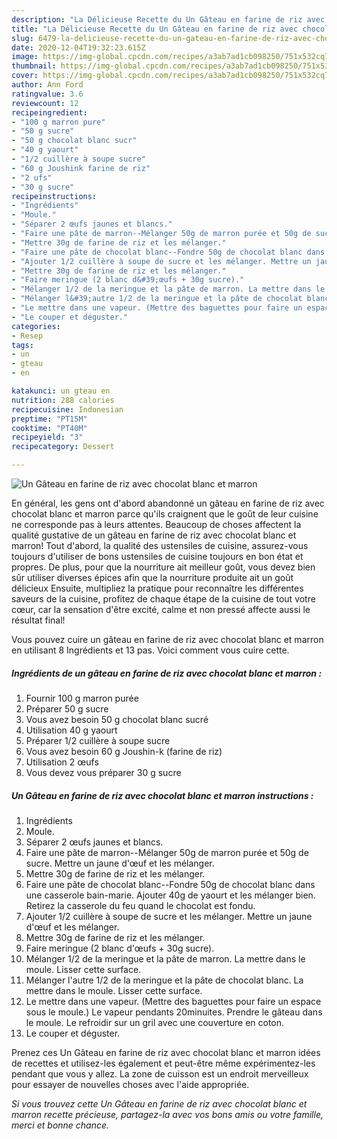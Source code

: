 ```yaml
---
description: "La Délicieuse Recette du Un Gâteau en farine de riz avec chocolat blanc et marron"
title: "La Délicieuse Recette du Un Gâteau en farine de riz avec chocolat blanc et marron"
slug: 6479-la-delicieuse-recette-du-un-gateau-en-farine-de-riz-avec-chocolat-blanc-et-marron
date: 2020-12-04T19:32:23.615Z
image: https://img-global.cpcdn.com/recipes/a3ab7ad1cb098250/751x532cq70/un-gateau-en-farine-de-riz-avec-chocolat-blanc-et-marron-photo-principale-de-la-recette.jpg
thumbnail: https://img-global.cpcdn.com/recipes/a3ab7ad1cb098250/751x532cq70/un-gateau-en-farine-de-riz-avec-chocolat-blanc-et-marron-photo-principale-de-la-recette.jpg
cover: https://img-global.cpcdn.com/recipes/a3ab7ad1cb098250/751x532cq70/un-gateau-en-farine-de-riz-avec-chocolat-blanc-et-marron-photo-principale-de-la-recette.jpg
author: Ann Ford
ratingvalue: 3.6
reviewcount: 12
recipeingredient:
- "100 g marron pure"
- "50 g sucre"
- "50 g chocolat blanc sucr"
- "40 g yaourt"
- "1/2 cuillère à soupe sucre"
- "60 g Joushink farine de riz"
- "2 ufs"
- "30 g sucre"
recipeinstructions:
- "Ingrédients"
- "Moule."
- "Séparer 2 œufs jaunes et blancs."
- "Faire une pâte de marron--Mélanger 50g de marron purée et 50g de sucre. Mettre un jaune d&#39;œuf et les mélanger."
- "Mettre 30g de farine de riz et les mélanger."
- "Faire une pâte de chocolat blanc--Fondre 50g de chocolat blanc dans une casserole bain-marie. Ajouter 40g de yaourt et les mélanger bien. Retirez la casserole du feu quand le chocolat est fondu."
- "Ajouter 1/2 cuillère à soupe de sucre et les mélanger. Mettre un jaune d&#39;œuf et les mélanger."
- "Mettre 30g de farine de riz et les mélanger."
- "Faire meringue (2 blanc d&#39;œufs + 30g sucre)."
- "Mélanger 1/2 de la meringue et la pâte de marron. La mettre dans le moule. Lisser cette surface."
- "Mélanger l&#39;autre 1/2 de la meringue et la pâte de chocolat blanc. La mettre dans le moule. Lisser cette surface."
- "Le mettre dans une vapeur. (Mettre des baguettes pour faire un espace sous le moule.) Le vapeur pendants 20minuites. Prendre le gâteau dans le moule. Le refroidir sur un gril avec une couverture en coton."
- "Le couper et déguster."
categories:
- Resep
tags:
- un
- gteau
- en

katakunci: un gteau en 
nutrition: 288 calories
recipecuisine: Indonesian
preptime: "PT15M"
cooktime: "PT40M"
recipeyield: "3"
recipecategory: Dessert

---
```



![Un Gâteau en farine de riz avec chocolat blanc et marron](https://img-global.cpcdn.com/recipes/a3ab7ad1cb098250/751x532cq70/un-gateau-en-farine-de-riz-avec-chocolat-blanc-et-marron-photo-principale-de-la-recette.jpg)

En général, les gens ont d'abord abandonné un gâteau en farine de riz avec chocolat blanc et marron parce qu'ils craignent que le goût de leur cuisine ne corresponde pas à leurs attentes. Beaucoup de choses affectent la qualité gustative de un gâteau en farine de riz avec chocolat blanc et marron! Tout d'abord, la qualité des ustensiles de cuisine, assurez-vous toujours d'utiliser de bons ustensiles de cuisine toujours en bon état et propres. De plus, pour que la nourriture ait meilleur goût, vous devez bien sûr utiliser diverses épices afin que la nourriture produite ait un goût délicieux Ensuite, multipliez la pratique pour reconnaître les différentes saveurs de la cuisine, profitez de chaque étape de la cuisine de tout votre cœur, car la sensation d'être excité, calme et non pressé affecte aussi le résultat final!

<!--inarticleads1-->

Vous pouvez cuire un gâteau en farine de riz avec chocolat blanc et marron en utilisant 8 Ingrédients et 13 pas. Voici comment vous cuire cette.

##### Ingrédients de un gâteau en farine de riz avec chocolat blanc et marron :

1. Fournir 100 g marron purée
1. Préparer 50 g sucre
1. Vous avez besoin 50 g chocolat blanc sucré
1. Utilisation 40 g yaourt
1. Préparer 1/2 cuillère à soupe sucre
1. Vous avez besoin 60 g Joushin-k (farine de riz)
1. Utilisation 2 œufs
1. Vous devez vous préparer 30 g sucre




<!--inarticleads2-->

##### Un Gâteau en farine de riz avec chocolat blanc et marron instructions :

1. Ingrédients
1. Moule.
1. Séparer 2 œufs jaunes et blancs.
1. Faire une pâte de marron--Mélanger 50g de marron purée et 50g de sucre. Mettre un jaune d&#39;œuf et les mélanger.
1. Mettre 30g de farine de riz et les mélanger.
1. Faire une pâte de chocolat blanc--Fondre 50g de chocolat blanc dans une casserole bain-marie. Ajouter 40g de yaourt et les mélanger bien. Retirez la casserole du feu quand le chocolat est fondu.
1. Ajouter 1/2 cuillère à soupe de sucre et les mélanger. Mettre un jaune d&#39;œuf et les mélanger.
1. Mettre 30g de farine de riz et les mélanger.
1. Faire meringue (2 blanc d&#39;œufs + 30g sucre).
1. Mélanger 1/2 de la meringue et la pâte de marron. La mettre dans le moule. Lisser cette surface.
1. Mélanger l&#39;autre 1/2 de la meringue et la pâte de chocolat blanc. La mettre dans le moule. Lisser cette surface.
1. Le mettre dans une vapeur. (Mettre des baguettes pour faire un espace sous le moule.) Le vapeur pendants 20minuites. Prendre le gâteau dans le moule. Le refroidir sur un gril avec une couverture en coton.
1. Le couper et déguster.




<!--inarticleads1-->

<p>
Prenez ces Un Gâteau en farine de riz avec chocolat blanc et marron idées de recettes et utilisez-les également et peut-être même expérimentez-les pendant que vous y allez. La zone de cuisson est un endroit merveilleux pour essayer de nouvelles choses avec l'aide appropriée.
</p>

<p>
<i>Si vous trouvez cette Un Gâteau en farine de riz avec chocolat blanc et marron recette précieuse, partagez-la avec vos bons amis ou votre famille, merci et bonne chance.</i>
</p>
